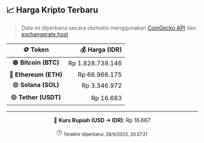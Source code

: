 

<!-- HARGA_KRIPTO -->
## 📈 Harga Kripto Terbaru

> Data ini diperbarui secara otomatis menggunakan [CoinGecko API](https://www.coingecko.com/) dan [exchangerate.host](https://exchangerate.host/)

<div align="center">

| 🪙 Token | 💰 Harga (IDR) |
|:------:|---------------:|
| 🟠 **Bitcoin (BTC)**   | Rp 1.828.739.146 |
| 🔵 **Ethereum (ETH)**  | Rp 66.966.175 |
| 🟣 **Solana (SOL)**    | Rp 3.346.972 |
| 🟢 **Tether (USDT)**   | Rp 16.683 |

---

💱 **Kurs Rupiah (USD → IDR)**: Rp 16.667

🕒 <sub>Terakhir diperbarui: 28/9/2025, 20.57.21</sub>

</div>
<!-- /HARGA_KRIPTO -->